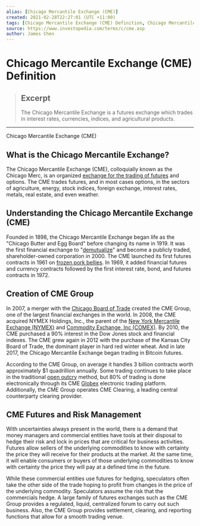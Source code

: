 ```yaml
---
alias: [Chicago Mercantile Exchange (CME)]
created: 2021-02-28T22:27:01 (UTC +11:00)
tags: [Chicago Mercantile Exchange (CME) Definition, Chicago Mercantile Exchange (CME)]
source: https://www.investopedia.com/terms/c/cme.asp
author: James Chen
---
```


# Chicago Mercantile Exchange (CME) Definition

> ## Excerpt
> The Chicago Mercantile Exchange is a futures exchange which trades in interest rates, currencies, indices, and agricultural products.

---

Chicago Mercantile Exchange (CME)
## What is the Chicago Mercantile Exchange?

The Chicago Mercantile Exchange (CME), colloquially known as the Chicago Merc, is an organized [exchange for the trading of futures](https://www.investopedia.com/terms/f/futuresmarket.asp) and options. The CME trades futures, and in most cases options, in the sectors of agriculture, energy, stock indices, foreign exchange, interest rates, metals, real estate, and even weather.

## Understanding the Chicago Mercantile Exchange (CME)

Founded in 1898, the Chicago Mercantile Exchange began life as the "Chicago Butter and Egg Board" before changing its name in 1919. It was the first financial exchange to "[demutualize](https://www.investopedia.com/terms/d/demutualization.asp)" and become a publicly traded, shareholder-owned corporation in 2000. The CME launched its first futures contracts in 1961 on [frozen pork bellies](https://www.investopedia.com/terms/p/porkbellies.asp). In 1969, it added financial futures and currency contracts followed by the first interest rate, bond, and futures contracts in 1972.

## Creation of CME Group

In 2007, a merger with the [Chicago Board of Trade](https://www.investopedia.com/terms/c/cbot.asp) created the CME Group, one of the largest financial exchanges in the world. In 2008, the CME acquired NYMEX Holdings, Inc., the parent of the [New York Mercantile Exchange (NYMEX)](https://www.investopedia.com/terms/n/nymex.asp) and [Commodity Exchange, Inc (COMEX)](https://www.investopedia.com/terms/c/comex.asp). By 2010, the CME purchased a 90% interest in the Dow Jones stock and financial indexes. The CME grew again in 2012 with the purchase of the Kansas City Board of Trade, the dominant player in hard red winter wheat. And in late 2017, the Chicago Mercantile Exchange began trading in Bitcoin futures.

According to the CME Group, on average it handles 3 billion contracts worth approximately $1 quadrillion annually. Some trading continues to take place in the traditional [open outcry](https://www.investopedia.com/terms/o/openoutcry.asp) method, but 80% of trading is done electronically through its CME [Globex](https://www.investopedia.com/terms/g/globex.asp) electronic trading platform. Additionally, the CME Group operates CME Clearing, a leading central counterparty clearing provider.

## CME Futures and Risk Management

With uncertainties always present in the world, there is a demand that money managers and commercial entities have tools at their disposal to hedge their risk and lock in prices that are critical for business activities. Futures allow sellers of the underlying commodities to know with certainty the price they will receive for their products at the market. At the same time, it will enable consumers or buyers of those underlying commodities to know with certainty the price they will pay at a defined time in the future.

While these commercial entities use futures for hedging, speculators often take the other side of the trade hoping to profit from changes in the price of the underlying commodity. Speculators assume the risk that the commercials hedge. A large family of futures exchanges such as the CME Group provides a regulated, liquid, centralized forum to carry out such business. Also, the CME Group provides settlement, clearing, and reporting functions that allow for a smooth trading venue.
